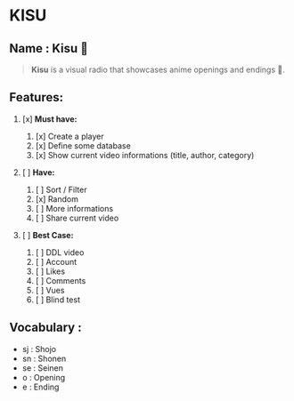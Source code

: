 # KISU

## Name : Kisu 🐶

> **Kisu** is a visual radio that showcases anime openings and endings 🎌.

## Features:

1. [x] **Must have:**
    1. [x] Create a player
    2. [x] Define some database
    3. [x] Show current video informations (title, author, category)

2. [ ] **Have:**
    1. [ ] Sort / Filter
    2. [x] Random
    3. [ ] More informations
    4. [ ] Share current video

3. [ ] **Best Case:**
    1. [ ] DDL video
    2. [ ] Account
    3. [ ] Likes
    4. [ ] Comments
    5. [ ] Vues
    6. [ ] Blind test

## Vocabulary :

* sj : Shojo
* sn : Shonen
* se : Seinen
* o : Opening
* e : Ending
